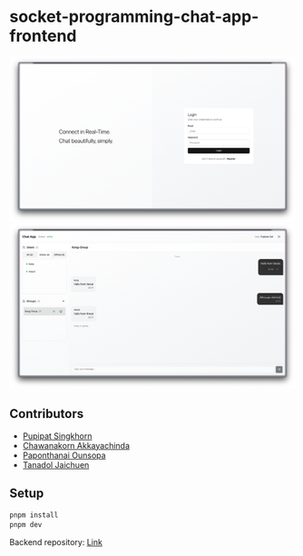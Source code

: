# socket-programming-chat-app-frontend

![landing](./Resources/landing.png)
![chat](./Resources/chat.png)

## Contributors
- [Pupipat Singkhorn](https://github.com/pupipatsk)
- [Chawanakorn Akkayachinda](https://github.com/KongCXA)
- [Paponthanai Ounsopa](https://github.com/neonaht)
- [Tanadol Jaichuen](https://github.com/tanadoljc)

## Setup
```bash
pnpm install
pnpm dev
```

Backend repository: [Link](https://github.com/pupipatsk/socket-programming-chat-app-backend.git)
